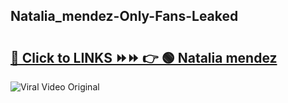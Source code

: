 
 ## Natalia_mendez-Only-Fans-Leaked

# <h2><a href="https://clipsfans.com/Natalia_mendez&ref=git">🔗 Click to LINKS ⏩⏩ 👉 🟢 Natalia mendez </a></h2>

<a href="https://clipsfans.com/Natalia_mendez&ref=git" rel="nofollow" data-target="animated-image.originalLink"><img src="https://i.ibb.co.com/xMMVF88/686577567.gif" alt="Viral Video Original" style="max-width: 100%; display: inline-block;" data-target="animated-image.originalImage"></a>
